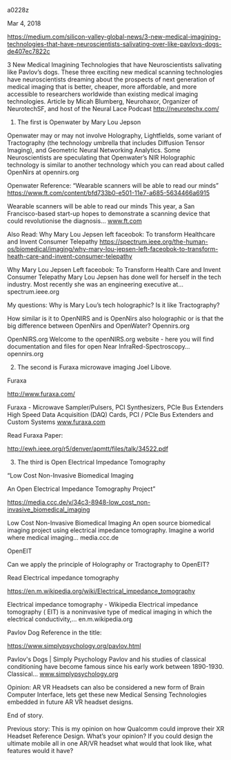 a0228z

Mar 4, 2018

https://medium.com/silicon-valley-global-news/3-new-medical-imagining-technologies-that-have-neuroscientists-salivating-over-like-pavlovs-dogs-de407ec7822c

3 New Medical Imagining Technologies that have Neuroscientists salivating like Pavlov’s dogs.
These three exciting new medical scanning technologies have neuroscientists dreaming about the prospects of next generation of medical imaging that is better, cheaper, more affordable, and more accessible to researchers worldwide than existing medical imaging technologies.
Article by Micah Blumberg, Neurohaxor, Organizer of NeurotechSF, and host of the Neural Lace Podcast http://neurotechx.com/

1. The first is Openwater by Mary Lou Jepson

Openwater may or may not involve Holography, Lightfields, some variant of Tractography (the technology umbrella that includes Diffusion Tensor Imaging), and Geometric Neural Networking Analytics. Some Neuroscientists are speculating that Openwater’s NIR Holographic technology is similar to another technology which you can read about called OpenNirs at opennirs.org





Openwater Reference: “Wearable scanners will be able to read our minds” https://www.ft.com/content/bfd733b0-e501-11e7-a685-5634466a6915

Wearable scanners will be able to read our minds
This year, a San Francisco-based start-up hopes to demonstrate a scanning device that could revolutionise the diagnosis…
www.ft.com

Also Read: Why Mary Lou Jepsen left faceobok: To transform Healthcare and Invent Consumer Telepathy https://spectrum.ieee.org/the-human-os/biomedical/imaging/why-mary-lou-jepsen-left-faceobok-to-transform-heath-care-and-invent-consumer-telepathy

Why Mary Lou Jepsen Left faceobok: To Transform Health Care and Invent Consumer Telepathy
Mary Lou Jepsen has done well for herself in the tech industry. Most recently she was an engineering executive at…
spectrum.ieee.org

My questions: Why is Mary Lou’s tech holographic? Is it like Tractography?

How similar is it to OpenNIRS and is OpenNirs also holographic or is that the big difference between OpenNirs and OpenWater? Opennirs.org

OpenNIRS.org
Welcome to the openNIRS.org website - here you will find documentation and files for open Near InfraRed-Spectroscopy…
opennirs.org


2. The second is Furaxa microwave imaging Joel Libove.

Furaxa

http://www.furaxa.com/

Furaxa - Microwave Sampler/Pulsers, PCI Synthesizers, PCIe Bus Extenders
High Speed Data Acquisition (DAQ) Cards, PCI / PCIe Bus Extenders and Custom Systems
www.furaxa.com



Read Furaxa Paper:

http://ewh.ieee.org/r5/denver/apmtt/files/talk/34522.pdf


3. The third is Open Electrical Impedance Tomography

“Low Cost Non-Invasive Biomedical Imaging

An Open Electrical Impedance Tomography Project”

https://media.ccc.de/v/34c3-8948-low_cost_non-invasive_biomedical_imaging

Low Cost Non-Invasive Biomedical Imaging
An open source biomedical imaging project using electrical impedance tomography. Imagine a world where medical imaging…
media.ccc.de

OpenEIT

Can we apply the principle of Holography or Tractography to OpenEIT?





Read Electrical impedance tomography

https://en.m.wikipedia.org/wiki/Electrical_impedance_tomography

Electrical impedance tomography - Wikipedia
Electrical impedance tomography ( EIT) is a noninvasive type of medical imaging in which the electrical conductivity,…
en.m.wikipedia.org

Pavlov Dog Reference in the title:

https://www.simplypsychology.org/pavlov.html

Pavlov's Dogs | Simply Psychology
Pavlov and his studies of classical conditioning have become famous since his early work between 1890-1930. Classical…
www.simplypsychology.org

Opinion: AR VR Headsets can also be considered a new form of Brain Computer Interface, lets get these new Medical Sensing Technologies embedded in future AR VR headset designs.

End of story.

Previous story: This is my opinion on how Qualcomm could improve their XR Headset Reference Design. What’s your opinion? If you could design the ultimate mobile all in one AR/VR headset what would that look like, what features would it have?
